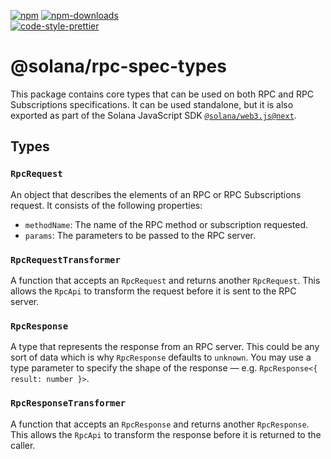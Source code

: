 [![npm][npm-image]][npm-url]
[![npm-downloads][npm-downloads-image]][npm-url]
<br />
[![code-style-prettier][code-style-prettier-image]][code-style-prettier-url]

[code-style-prettier-image]: https://img.shields.io/badge/code_style-prettier-ff69b4.svg?style=flat-square
[code-style-prettier-url]: https://github.com/prettier/prettier
[npm-downloads-image]: https://img.shields.io/npm/dm/@solana/rpc-spec-types/next.svg?style=flat
[npm-image]: https://img.shields.io/npm/v/@solana/rpc-spec-types/next.svg?style=flat
[npm-url]: https://www.npmjs.com/package/@solana/rpc-spec-types/v/next

# @solana/rpc-spec-types

This package contains core types that can be used on both RPC and RPC Subscriptions specifications. It can be used standalone, but it is also exported as part of the Solana JavaScript SDK [`@solana/web3.js@next`](https://github.com/anza-xyz/solana-web3.js/tree/main/packages/library).

## Types

### `RpcRequest`

An object that describes the elements of an RPC or RPC Subscriptions request. It consists of the following properties:

-   `methodName`: The name of the RPC method or subscription requested.
-   `params`: The parameters to be passed to the RPC server.

### `RpcRequestTransformer`

A function that accepts an `RpcRequest` and returns another `RpcRequest`. This allows the `RpcApi` to transform the request before it is sent to the RPC server.

### `RpcResponse`

A type that represents the response from an RPC server. This could be any sort of data which is why `RpcResponse` defaults to `unknown`. You may use a type parameter to specify the shape of the response — e.g. `RpcResponse<{ result: number }>`.

### `RpcResponseTransformer`

A function that accepts an `RpcResponse` and returns another `RpcResponse`. This allows the `RpcApi` to transform the response before it is returned to the caller.
